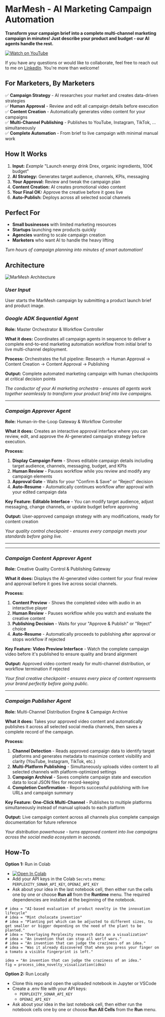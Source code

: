# MarMesh - AI Marketing Campaign Automation

**Transform your campaign brief into a complete multi-channel marketing campaign in minutes! Just describe your product and budget - our AI agents handle the rest.**

[![Watch on YouTube](https://img.shields.io/badge/Watch%20on-YouTube-red?logo=youtube&style=for-the-badge)](https://www.youtube.com/watch?v=KklDjV3atjY)


If you have any questions or would like to collaborate, feel free to reach out to me on [LinkedIn](https://www.linkedin.com/in/jenya-stoeva-60477249/). You're more than welcome!

## For Marketers, By Marketers
✅ **Campaign Strategy** - AI researches your market and creates data-driven strategies  
✅ **Human Approval** - Review and edit all campaign details before execution  
✅ **Content Creation** - Automatically generates video content for your campaigns  
✅ **Multi-Channel Publishing** - Publishes to YouTube, Instagram, TikTok, ... simultaneously  
✅ **Complete Automation** - From brief to live campaign with minimal manual work  

## How It Works
1. **Input:** _Example_ "Launch energy drink Drex, organic ingredients, 100€ budget"
2. **AI Strategy:** Generates target audience, channels, KPIs, messaging
3. **Your Approval:** Review and tweak the campaign plan
4. **Content Creation:** AI creates promotional video content
5. **Your Final OK:** Approve the creative before it goes live
6. **Auto-Publish:** Deploys across all selected social channels

## Perfect For
- **Small businesses** with limited marketing resources
- **Startups** launching new products quickly
- **Agencies** wanting to scale campaign creation
- **Marketers** who want AI to handle the heavy lifting

*Turn hours of campaign planning into minutes of smart automation!*


## Architecture

![MarMesh Architecture](https://github.com/user-attachments/assets/b50302a8-1c7d-454d-a560-129fbe3c57b2)

### _User Input_

User starts the MarMesh campaign by submitting a product launch brief and product image.

### _Google ADK Sequential Agent_

**Role:** Master Orchestrator & Workflow Controller

**What it does:** Coordinates all campaign agents in sequence to deliver a complete end-to-end marketing automation workflow from initial brief to live multi-channel deployment.

**Process:** Orchestrates the full pipeline: Research → Human Approval → Content Creation → Content Approval → Publishing

**Output:** Complete automated marketing campaign with human checkpoints at critical decision points

*The conductor of your AI marketing orchestra - ensures all agents work together seamlessly to transform your product brief into live campaigns.*

---

### _Campaign Approver Agent_

**Role:** Human-in-the-Loop Gateway & Workflow Controller

**What it does:** Creates an interactive approval interface where you can review, edit, and approve the AI-generated campaign strategy before execution.

**Process:**
1. **Display Campaign Form** - Shows editable campaign details including target audience, channels, messaging, budget, and KPIs<br>
2. **Human Review** - Pauses workflow while you review and modify any campaign elements<br>
3. **Approval Gate** - Waits for your "Confirm & Save" or "Reject" decision<br>
4. **Auto-Resume** - Automatically continues workflow after approval with your edited campaign data<br>

**Key Feature:** **Editable Interface** - You can modify target audience, adjust messaging, change channels, or update budget before approving

**Output:** User-approved campaign strategy with any modifications, ready for content creation

*Your quality control checkpoint - ensures every campaign meets your standards before going live.*

---

---

### _Campaign Content Approver Agent_

**Role:** Creative Quality Control & Publishing Gateway

**What it does:** Displays the AI-generated video content for your final review and approval before it goes live across social channels.

**Process:**
1. **Content Preview** - Shows the completed video with audio in an interactive player<br>
2. **Human Review** - Pauses workflow while you watch and evaluate the creative content<br>
3. **Publishing Decision** - Waits for your "Approve & Publish" or "Reject" choice<br>
4. **Auto-Resume** - Automatically proceeds to publishing after approval or stops workflow if rejected<br>

**Key Feature:** **Video Preview Interface** - Watch the complete campaign video before it's published to ensure quality and brand alignment

**Output:** Approved video content ready for multi-channel distribution, or workflow termination if rejected

*Your final creative checkpoint - ensures every piece of content represents your brand perfectly before going public.*

---

### _Campaign Publisher Agent_

**Role:** Multi-Channel Distribution Engine & Campaign Archive

**What it does:** Takes your approved video content and automatically publishes it across all selected social media channels, then saves a complete record of the campaign.

**Process:**
1. **Channel Detection** - Reads approved campaign data to identify target platforms and generates metadata to maximize content visibility and clarity (YouTube, Instagram, TikTok, etc.)<br>
2. **Multi-Platform Publishing** - Simultaneously uploads video content to all selected channels with platform-optimized settings<br>
3. **Campaign Archival** - Saves complete campaign state and execution data to local JSON files for record-keeping<br>
4. **Completion Confirmation** - Reports successful publishing with live URLs and campaign summary<br>

**Key Feature:** **One-Click Multi-Channel** - Publishes to multiple platforms simultaneously instead of manual uploads to each platform

**Output:** Live campaign content across all channels plus complete campaign documentation for future reference

*Your distribution powerhouse - turns approved content into live campaigns across the social media ecosystem in seconds.*


## How-To

**Option 1:** Run in Colab

- [![Open In Colab](https://colab.research.google.com/assets/colab-badge.svg)](https://colab.research.google.com/drive/1jUIkSO9a671dizPYFAsAWTbCP8VYXi3W)
- Add your API keys in the Colab ```Secrets``` menu: ```PERPLEXITY_SONAR_API_KEY```, ```OPENAI_API_KEY```
- Ask about your idea in the last notebook cell, then either run the cells one by one or choose **Run all** from the **Runtime** menu. The required dependencies are installed at the beginning of the notebook.

```
# idea = "AI‑based evaluation of product novelty in the innovation lifecycle"
# idea = "Mint cholocate invention"
# idea = "Planting pot which can be adjusted to different sizes, to get smaller or bigger depending on the need of the plant to be planted."
# idea = "Overlaying Perplexity research data on a visualization"
# idea = "An invention that can stop all worlf wars."
# idea = "An invention that can judge the craziness of an idea."
# idea = "Was it already discovered that when you press your finger on a tomato a visible fingerprint is left."

idea = "An invention that can judge the craziness of an idea."
fig = process_idea_novelty_visualization(idea)
```

**Option 2:** Run Locally

- Clone this repo and open the uploaded notebook in Jupyter or VSCode
- Create a .env file with your API keys:
  - ```PERPLEXITY_SONAR_API_KEY```
  - ```OPENAI_API_KEY```
- Ask about your idea in the last notebook cell, then either run the notebook cells one by one or choose **Run All Cells** from the **Run** menu. 
